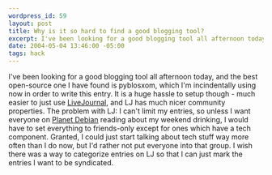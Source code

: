 ```yaml
--- 
wordpress_id: 59
layout: post
title: Why is it so hard to find a good blogging tool?
excerpt: I've been looking for a good blogging tool all afternoon today, and the best open-source one I have found is pyblosxom, which I'm incindentally using now in order to write this entry.  It is a huge hassle to setup though - much easier to just use <a href="http://www.livejournal.com">LiveJournal</a>, and LJ has much nicer community properties.
date: 2004-05-04 13:46:00 -05:00
tags: hack
---
```

I've been looking for a good blogging tool all afternoon today, and the best open-source one I have found is pyblosxom, which I'm incindentally using now in order to write this entry.  It is a huge hassle to setup though - much easier to just use <a href="http://www.livejournal.com">LiveJournal</a>, and LJ has much nicer community properties.  The problem with LJ: I can't limit my entries, so unless I want everyone on <a href="http://planet.debian.net">Planet Debian</a> reading about my weekend drinking, I would have to set
everything to friends-only except for ones which have a tech component.  Granted, I could just start talking about tech stuff way more often than I do now, but I'd rather not put everyone into that group.   I wish there was a way to categorize entries on LJ so that I can just mark the entries I want to be syndicated.

